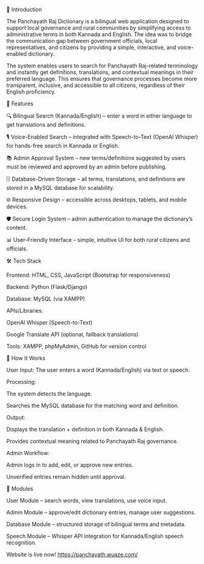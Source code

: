 📖 Introduction

The Panchayath Raj Dictionary is a bilingual web application designed to support local governance and rural communities by simplifying access to administrative terms in both Kannada and English. The idea was to bridge the communication gap between government officials, local representatives, and citizens by providing a simple, interactive, and voice-enabled dictionary.

The system enables users to search for Panchayath Raj-related terminology and instantly get definitions, translations, and contextual meanings in their preferred language. This ensures that governance processes become more transparent, inclusive, and accessible to all citizens, regardless of their English proficiency.

🚀 Features

🔍 Bilingual Search (Kannada/English) – enter a word in either language to get translations and definitions.

🎙️ Voice-Enabled Search – integrated with Speech-to-Text (OpenAI Whisper) for hands-free search in Kannada or English.

📚 Admin Approval System – new terms/definitions suggested by users must be reviewed and approved by an admin before publishing.

🗄️ Database-Driven Storage – all terms, translations, and definitions are stored in a MySQL database for scalability.

🌐 Responsive Design – accessible across desktops, tablets, and mobile devices.

🛡️ Secure Login System – admin authentication to manage the dictionary’s content.

📊 User-Friendly Interface – simple, intuitive UI for both rural citizens and officials.

🛠️ Tech Stack

Frontend: HTML, CSS, JavaScript (Bootstrap for responsiveness)

Backend: Python (Flask/Django)

Database: MySQL (via XAMPP)

APIs/Libraries:

OpenAI Whisper (Speech-to-Text)

Google Translate API (optional, fallback translations)

Tools: XAMPP, phpMyAdmin, GitHub for version control

🔄 How It Works

User Input: The user enters a word (Kannada/English) via text or speech.

Processing:

The system detects the language.

Searches the MySQL database for the matching word and definition.

Output:

Displays the translation + definition in both Kannada & English.

Provides contextual meaning related to Panchayath Raj governance.

Admin Workflow:

Admin logs in to add, edit, or approve new entries.

Unverified entries remain hidden until approval.

🧩 Modules

User Module – search words, view translations, use voice input.

Admin Module – approve/edit dictionary entries, manage user suggestions.

Database Module – structured storage of bilingual terms and metadata.

Speech Module – Whisper API integration for Kannada/English speech recognition.

Website is live now!
https://panchayath.wuaze.com/
